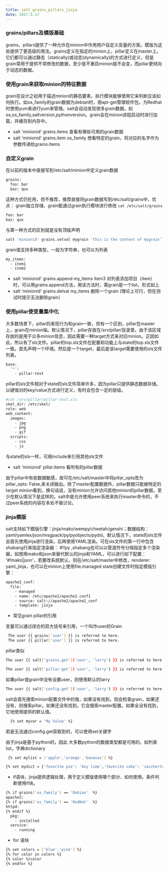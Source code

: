 ```yaml
---
title: salt_grains_pillars_jinja
date: 2017.5.17
---
```

### grains/pillars及模版基础
grains、pillars提供了一种允许在minion中作用用户自定义变量的方案。模版为这些提供了更高级的用法。grains定义在指定的minion上，pillar定义在master上。它们都可以通过静态（statically)或动态(dynamically)的方式进行定义，但是grain常用于提供不常修改的数据，至少是不重启minion就不会变，而pillar更倾向于动态的数据。

### 使用grain来获取minion的特征数据
grain在设计之初用于描述minion的静态要素，执行模块能够使用它来判断应该如何执行。如os_family的grain数据为debian时，用apt-get管理软件包，为Redhat时使用yum来进行yum来管理。salt会自动发现很多grain数据，如os,os_family,saltversion,pythonversion。grain会在minion进程启动时进行加载，并缓存到内存中。

+ salt 'minionid' grains.items  查看有哪些可用的grain数据
+ salt 'minionid' grains.item os_family 想看特定的grain，将对应的名字作为参数传递给grains.items

### 自定义grain
 在以前的版本中直接写到/etc/salt/minion中定义grain数据
```bash
grains:
  foo: bar
  baz: qux
```
 这种方式仍在用，但不推荐，推荐直接将grain数据写到/etc/salt/grains中，优点： grain独立存储、grain能通过grain执行模块进行修改
` cat /etc/salt/grains `
```bash
foo: bar
baz: qux
```
与第一种方式的区别就是没有顶级声明

```bash
salt 'minionid' grains.setval mygrain 'this is the content of mygrain'`  这就在minion中增加了一个grain
```

grain值支持多种类型，一般为字符串，也可以为列表
```bash
my_items:
  - item1
  - item2
```

+ salt 'minionid' grains.append my_items item3  对列表添加项目（item）时，可以用grains.append方法，用该方法时，需grain是一个list，形式如上
+ salt 'minionid' grains.delval my_items    删除一个grain (理论上可行，但在测试时提示无法删除grain）

### 使用pillar使变量集中化
大多数场景下，pillar的表现行为和grain一致，但有一个区别，pillar在master上，grain在minion端。默认情况下，pillar存放在/srv/pillar/目录里。由于该区域存放的是用于众多minion信息，因此需要一种target方式来对应minion。正因如此，所以有了sls文件。pillar的top.sls文件在配置和功能上与state的top.sls文件一致。首先声明一个环境。然后是一个target，最后是该target需要使用的sls文件列表。
```bash
base:
  '*':
    - pillar-test
```
pillar的sls文件相对于state的sls文件简单许多，因为pillar只提供静态数据存储。以键值对的key/value方式进行定义，有时会包含一定的层级。

```bash
#cat /srv/pillar/pillar-test.sls
skel_dir: /etc/skel/
role: web
web_content:
  images:
    - jpg
    - png
    - gif
  scripts:
    - css
    - js
```
与state的sls一样，可用include来引用其他sls文件

+ salt 'minionid' pillar.items  看所有的pillar数据

 由于pillar中有些数据敏感，故可在/etc/salt/master中将pillar_opts改为pillar_opts: False,来关闭输出。除了master配置数据外，pillar数据只能被特定的target minion看到，换句话说，没有minion允许访问其他minion的pillar数据，至少在默认情况下是这样的。salt中是允许使用peer系统来执行master命令的，不过peer系统的内容在本处不做讨论。


### jinja模版
salt支持如下模版引擎：jinja/mako/wempy/cheetah/genshi；数据结构：yaml/yamlex/json/msgpack/py/pyobjects/pydsl。默认情况下，state的sls文件会首先使用jinja进行渲染，后再使用YAML渲染。可在sls文件的第一行中包含shabang行来指定渲染器： #!!py ,shabang也可以以管道符号分隔指定多个渲染器，如想用mako和json来替代默认的jinja和YAML，可以进行如下配置： '#!mako|json'，若要改系统默认，则在/etc/salt/master中修改，renderer: yaml_jinja，也可以在minion上使用file.managed state创建文件时指定模版引擎：
```bash
apache2_conf:
  file:
    - managed
    - name: /etc/apache2/apache2.conf1
    - source: salt://apache2/apache2_conf
    - template: jinja
```

+ 常见grain pillar的引用

变量可以通过闭合的双大括号来引用，一个叫作user的Grain
```bash
 The user {{ grains['user'] }} is referred to here.
 The user {{ pillar['user'] }} is referred to here.
```

pillar类似

```bash
The user {{ salt['grains.get']('user', 'larry') }} is referred to here

The user {{ salt['pillar.get']('user', 'larry') }} is referred to here
```

如果pillar或grain中没有设置user，则使用默认的larry

```bash
The user {{ salt['config.get']('user', 'larry') }} is referred to here
```
salt会首先搜索minion配置文件中的值，如果没有找到，则会检查grain，如果还没有，则搜索pillar。如果还没有找到，它会搜索master配置。如果全没有找到，它地使用提供的默认值。
```bash
  {% set myvar = 'My Value' %}
```
若是无法通过config.get获取到的，可以使用set关键字

由于jinja是基于python的，因此 大多数python的数据类型都是可用的，如列表list，字典dictionary
```bash
 {% set mylist = ['apple','orange','bananas'] %}
```

```bash
{% set mydict = {'favorite pie': 'key lime','favorite cake': 'sacchertorte'} %}
```

+ if语块，jinja提供逻辑处理，用于定义模版使用哪个部分、如何使用。条件判断使用if块。

```bash
{% if grains['os_family'] == 'Debian'  %}
apache2:
{% if grains['os_family'] == 'RedHat'  %}
httpd:
{% endif %}
  pkg:
    - installed
  service:
    - running
```


+ for 语块

```bash
{% set colors = ['blue','pink'] %}
{% for color in colors %}
{% color %}color
{% endfor %}
```

